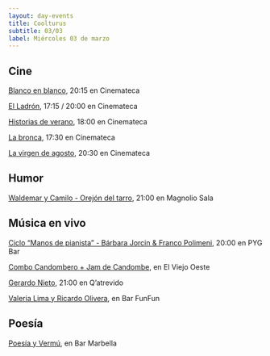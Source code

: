 ```yaml
---
layout: day-events
title: Coolturus
subtitle: 03/03
label: Miércoles 03 de marzo
---
```


## Cine

[Blanco en blanco](https://cinemateca.org.uy/peliculas/965), 20:15 en Cinemateca

[El Ladrón](https://cinemateca.org.uy/peliculas/1116), 17:15 / 20:00 en Cinemateca

[Historias de verano](https://cinemateca.org.uy/peliculas/1002), 18:00 en Cinemateca

[La bronca](https://cinemateca.org.uy/peliculas/945), 17:30 en Cinemateca

[La virgen de agosto](https://cinemateca.org.uy/peliculas/929), 20:30 en Cinemateca

## Humor

[Waldemar y Camilo - Orejón del tarro](https://magnoliosala.uy/evento/waldemar-y-camilo_6), 21:00 en Magnolio Sala

## Música en vivo

[Ciclo “Manos de pianista” - Bárbara Jorcin & Franco Polimeni](https://instagram.com/pygbar?igshid=v0vxh7zot18p), 20:00 en PYG Bar

[Combo Candombero + Jam de Candombe](https://instagram.com/viejooeste.prado?igshid=11rsgnlou42g5), en El Viejo Oeste

[Gerardo Nieto](https://instagram.com/qatrevido?igshid=8bj6dzn4g7aj), 21:00 en Q’atrevido

[Valeria Lima y Ricardo Olivera](https://instagram.com/baarfunfun?igshid=zjnz15xotk92), en Bar FunFun

## Poesía

[Poesía y Vermú](https://instagram.com/barmarbella.uy?igshid=y2rs9pjq4fr7), en Bar Marbella
